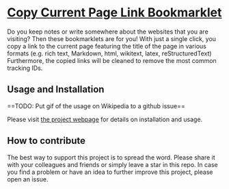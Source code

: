 # [Copy Current Page Link Bookmarklet](https://bithappens.github.io/copy-link-bookmarklet)

Do you keep notes or write somewhere about the websites that you are visiting?
Then these bookmarklets are for you!
With just a single click, you copy a link to the current page featuring the title of the page in various formats (e.g. rich text, Markdown, html, wikitext, latex, reStructuredText)
Furthermore, the copied links will be cleaned to remove the most common tracking IDs.

## Usage and Installation

==TODO: Put gif of the usage on Wikipedia to a github issue==

Please visit [the project webpage](https://bithappens.github.io/copy-link-bookmarklet) for details on installation and usage.

## How to contribute

The best way to support this project is to spread the word.
Please share it with your colleagues and friends or simply leave a star in this repo.
In case you find a problem or have an idea to further improve this project, please open an issue.
